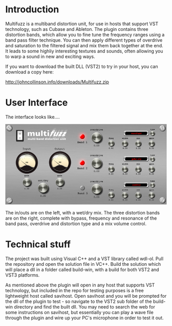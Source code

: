# Introduction

Multifuzz is a multiband distortion unit, for use in hosts that support VST technology, such as Cubase and Ableton. The plugin contains three distortion bands, which allow you to fine tune the frequency ranges using a band pass filter technique. You can then apply different types of overdrive and saturation to the filtered signal and mix them back together at the end. It leads to some highliy interesting textures and sounds, often allowing you to warp a sound in new and exciting ways.

If you want to download the built DLL (VST2) to try in your host, you can download a copy here:

http://johncollinson.info/downloads/Multifuzz.zip

# User Interface

The interface looks like....

![multifuzz-ui](https://raw.githubusercontent.com/johncollinson2001/multifuzz/master/design/GUI_Mockup.jpg)

The in/outs are on the left, with a wet/dry mix. The three distortion bands are on the right, complete with bypass, frequency and resonance of the band pass, overdrive and distortion type and a mix volume control.

# Technical stuff

The project was built using Visual C++ and a VST library called wdl-ol. Pull the repository and open the solution file in VC++. Build the solution which will place a dll in a folder called build-win, with a build for both VST2 and VST3 platforms. 

As mentioned above the plugin will open in any host that supports VST technology, but included in the repo for testing purposes is a free lightweight host called savihost. Open savihost and you will be prompted for the dll of the plugin to test - so navigate to the VST2 sub folder of the build-win directory and find the built dll. You may need to search the web for some instructions on savihost, but essentially you can play a wave file through the plugin and wire up your PC's microphone in order to test it out.